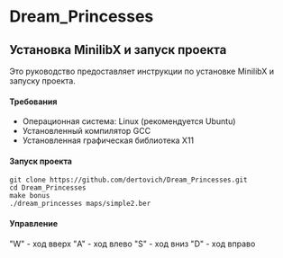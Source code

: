 # Dream_Princesses

## Установка MinilibX и запуск проекта

Это руководство предоставляет инструкции по установке MinilibX и запуску проекта.

#### Требования

- Операционная система: Linux (рекомендуется Ubuntu)
- Установленный компилятор GCC
- Установленная графическая библиотека X11

#### Запуск проекта

```
git clone https://github.com/dertovich/Dream_Princesses.git
cd Dream_Princesses
make bonus
./dream_princesses maps/simple2.ber
```

#### Управление 

"W" - ход вверх
"A" - ход влево
"S" - ход вниз
"D" - ход вправо
